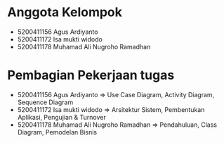 # Anggota Kelompok
* 5200411156 Agus Ardiyanto
* 5200411172 Isa mukti widodo
* 5200411178 Muhamad Ali Nugroho Ramadhan

# Pembagian Pekerjaan tugas
* 5200411156 Agus Ardiyanto                 => Use Case Diagram, Activity Diagram, Sequence Diagram
* 5200411172 Isa mukti widodo               => Arsitektur Sistem, Pembentukan Aplikasi, Pengujian & Turnover
* 5200411178 Muhamad Ali Nugroho Ramadhan   => Pendahuluan, Class Diagram, Pemodelan Bisnis
